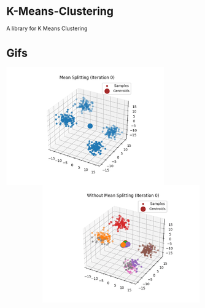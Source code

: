 # K-Means-Clustering
 A library for K Means Clustering

# Gifs
 <img src="https://github.com/Haaris-Rahman/K-Means-Clustering/blob/main/Media/3D-Split-OG.gif" width="410" height="307" align="left"/> <img src="https://github.com/Haaris-Rahman/K-Means-Clustering/blob/main/Media/3D-No%20Split.gif" width="410" height="307" align="right" />